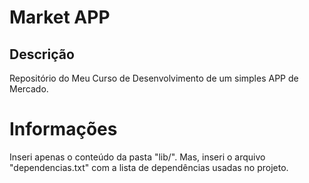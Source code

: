 # Market APP
## Descrição
Repositório do Meu Curso de Desenvolvimento de um simples APP de Mercado.
# Informações 
Inseri apenas o conteúdo da pasta "lib/". Mas, inseri o arquivo "dependencias.txt" com a lista de dependências usadas no projeto.
